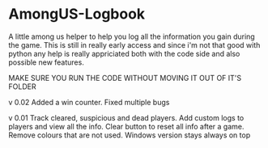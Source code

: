 # AmongUS-Logbook
A little among us helper to help you log all the information you gain during the game.
This is still in really early access and since i'm not that good with python any help is really appriciated both with the code side and also possible new features. 

MAKE SURE YOU RUN THE CODE WITHOUT MOVING IT OUT OF IT'S FOLDER 

v 0.02
Added a win counter. Fixed multiple bugs

v 0.01
Track cleared, suspicious and dead players. Add custom logs to players and view all the info. Clear button to reset all info after a game. Remove colours that are not used. Windows version stays always on  top
